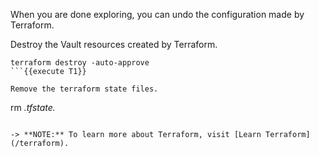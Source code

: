 When you are done exploring, you can undo the configuration made by Terraform.


Destroy the Vault resources created by Terraform.

```
terraform destroy -auto-approve
```{{execute T1}}

Remove the terraform state files.

```
rm *.tfstate.*
```{{execute T1}}

-> **NOTE:** To learn more about Terraform, visit [Learn Terraform](/terraform).
